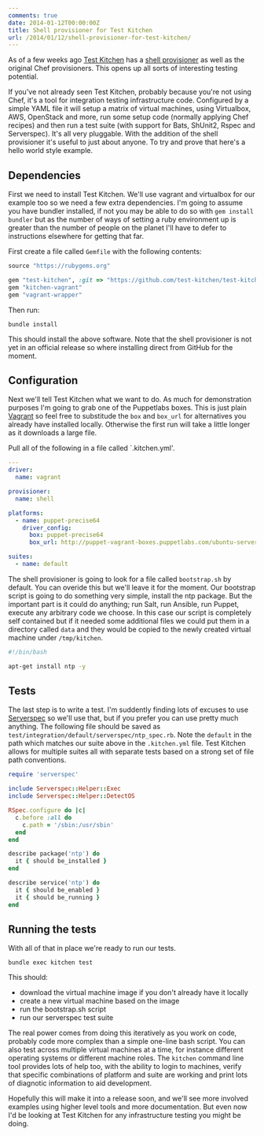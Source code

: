 ```yaml
---
comments: true
date: 2014-01-12T00:00:00Z
title: Shell provisioner for Test Kitchen
url: /2014/01/12/shell-provisioner-for-test-kitchen/
---
```


As of a few weeks ago [Test Kitchen](http://kitchen.ci/) has a [shell provisioner](https://github.com/test-kitchen/test-kitchen/blob/master/lib/kitchen/provisioner/shell.rb) as well as the original Chef provisioners. This opens up all sorts of interesting testing potential.

If you've not already seen Test Kitchen, probably because you're not using Chef, it's a tool for integration testing infrastructure code. Configured by a simple YAML file it will setup a matrix of virtual machines, using Virtualbox, AWS, OpenStack and more, run some setup code (normally applying Chef recipes) and then run a test suite (with support for Bats, ShUnit2, Rspec and Serverspec). It's all very pluggable. With the addition of the shell provisioner it's useful to just about anyone. To try and prove that here's a hello world style example.

## Dependencies

First we need to install Test Kitchen. We'll use vagrant and virtualbox for our example too so we need a few extra dependencies. I'm going to assume you have bundler installed, if not you may be able to do so with `gem install bundler` but as the number of ways of setting a ruby environment up is greater than the number of people on the planet I'll have to defer to instructions elsewhere for getting that far.

First create a file called `Gemfile` with the following contents:

```ruby
source "https://rubygems.org"

gem "test-kitchen", :git => "https://github.com/test-kitchen/test-kitchen.git"
gem "kitchen-vagrant"
gem "vagrant-wrapper"
```

Then run:

    bundle install

This should install the above software. Note that the shell provisioner is not yet in an official release so where installing direct from GitHub for the moment.

## Configuration

Next we'll tell Test Kitchen what we want to do. As much for demonstration purposes I'm going to grab one of the Puppetlabs boxes. This is just plain [Vagrant](http://vagrantup.com) so feel free to substitude the `box` and `box_url` for alternatives you already have installed locally. Otherwise the first run will take a little longer as it downloads a large file.

Pull all of the following in a file called `.kitchen.yml'.

```yaml
---
driver:
  name: vagrant

provisioner:
  name: shell

platforms:
  - name: puppet-precise64
    driver_config:
      box: puppet-precise64
      box_url: http://puppet-vagrant-boxes.puppetlabs.com/ubuntu-server-12042-x64-vbox4210.box

suites:
  - name: default
```

The shell provisioner is going to look for a file called `bootstrap.sh` by default. You can overide this but we'll leave it for the moment. Our bootstrap script is going to do something very simple, install the ntp package. But the important part is it could do anything; run Salt, run Ansible, run Puppet, execute any arbitrary code we choose. In this case our script is completely self contained but if it needed some additional files we could put them in a directory called `data` and they would be copied to the newly created virtual machine under `/tmp/kitchen`.

```bash
#!/bin/bash

apt-get install ntp -y
```

## Tests

The last step is to write a test. I'm suddently finding lots of excuses to use [Serverspec](http://serverspec.org/) so we'll use that, but if you prefer you can use pretty much anything. The following file should be saved as  `test/integration/default/serverspec/ntp_spec.rb`. Note the `default` in the path which matches our suite above in the `.kitchen.yml` file. Test Kitchen allows for multiple suites all with separate tests based on a strong set of file path conventions.

```ruby
require 'serverspec'

include Serverspec::Helper::Exec
include Serverspec::Helper::DetectOS

RSpec.configure do |c|
  c.before :all do
    c.path = '/sbin:/usr/sbin'
  end
end

describe package('ntp') do
  it { should be_installed }
end

describe service('ntp') do
  it { should be_enabled }
  it { should be_running }
end
```

## Running the tests

With all of that in place we're ready to run our tests.

    bundle exec kitchen test

This should:

* download the virtual machine image if you don't already have it locally
* create a new virtual machine based on the image
* run the bootstrap.sh script
* run our serverspec test suite

The real power comes from doing this iteratively as you work on code, probably code more complex than a simple one-line bash script. You can also test across multiple virtual machines at a time, for instance different operating systems or different machine roles. The `kitchen` command line tool provides lots of help too, with the ability to login to machines, verify that specific combinations of platform and suite are working and print lots of diagnotic information to aid development.

Hopefully this will make it into a release soon, and we'll see more involved examples using higher level tools and more documentation. But even now I'd be looking at Test Kitchen for any infrastructure testing you might be doing.

